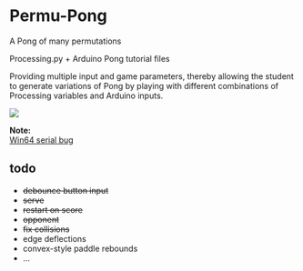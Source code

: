 # Permu-Pong

A Pong of many permutations

Processing.py + Arduino Pong tutorial files

Providing multiple input and game parameters, thereby allowing the student to generate variations of Pong by playing with different combinations of Processing variables and Arduino inputs.

![](screenshot.png)

**Note:**  
[Win64 serial bug](https://github.com/jdf/Processing.py-Bugs/issues/227)

## todo

* ~~debounce button input~~
* ~~serve~~
* ~~restart on score~~
* ~~opponent~~
* ~~fix collisions~~
* edge deflections
* convex-style paddle rebounds
* ...

